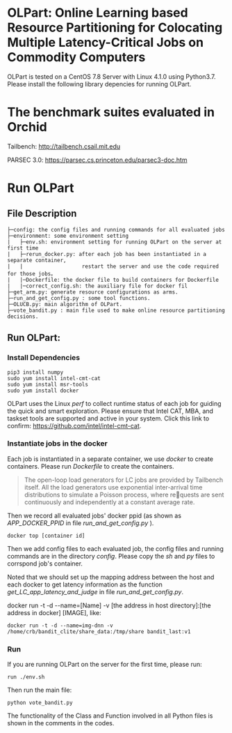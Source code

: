 # OLPart: Online Learning based Resource Partitioning for Colocating Multiple Latency-Critical Jobs on Commodity Computers
OLPart is tested on a CentOS 7.8 Server with Linux 4.1.0 using Python3.7. Please install the following library depencies for running OLPart.


# The benchmark suites evaluated in Orchid

Tailbench: http://tailbench.csail.mit.edu

PARSEC 3.0: https://parsec.cs.princeton.edu/parsec3-doc.htm

# Run OLPart

## File Description
```
├─config: the config files and running commands for all evaluated jobs
├─environment: some environment setting
|   ├─env.sh: environment setting for running OLPart on the server at first time
|   ├─rerun_docker.py: after each job has been instantiated in a separate container, 
|   |                   restart the server and use the code required for those jobs。
|   |─Dockerfile: the docker file to build containers for Dockerfile
|   |─correct_config.sh: the auxiliary file for docker fil
├─get_arm.py: generate resource configurations as arms.
├─run_and_get_config.py : some tool functions.
├─OLUCB.py: main algorithm of OLPart.
├─vote_bandit.py : main file used to make online resource partitioning decisions.
```

## Run OLPart:
### Install Dependencies
```
pip3 install numpy   
sudo yum install intel-cmt-cat
sudo yum install msr-tools
sudo yum install docker
```
OLPart uses the Linux _perf_ to collect runtime status of each job for guiding the quick and smart exploration. 
Please ensure that Intel CAT, MBA, and taskset tools are supported and active in your system.
Click this link to confirm: https://github.com/intel/intel-cmt-cat.

### Instantiate jobs in the docker
Each job is instantiated in a separate container, we use _docker_ to create containers.
Please run _Dockerfile_ to create the containers. 
>The open-loop load generators for LC jobs are provided by Tailbench itself. All the load generators use exponential inter-arrival time
distributions to simulate a Poisson process, where requests are sent continuously and independently at a constant
average rate.

Then we record all evaluated jobs' docker ppid (as shown as _APP_DOCKER_PPID_ in file _run_and_get_config.py_ ).

```
docker top [container id]
```

Then we add config files to each evaluated job, the config files and running commands are in the directory _config_. 
Please copy the _sh_ and _py_ files to corrspond job's container.

Noted that we should set up the mapping address between the host and each docker to get latency information as the function  
_get_LC_app_latency_and_judge_ in file _run_and_get_config.py_.

docker run -t -d --name=[Name] -v [the address in host directory]:[the address in docker] [IMAGE], like:

```
docker run -t -d --name=img-dnn -v /home/crb/bandit_clite/share_data:/tmp/share bandit_last:v1
```

### Run
If you are running OLPart on the server for the first time, please run:
```
run ./env.sh
```
Then run the main file:
```
python vote_bandit.py
```
The functionality of the Class and Function involved in all Python files is shown in the comments in the codes.
